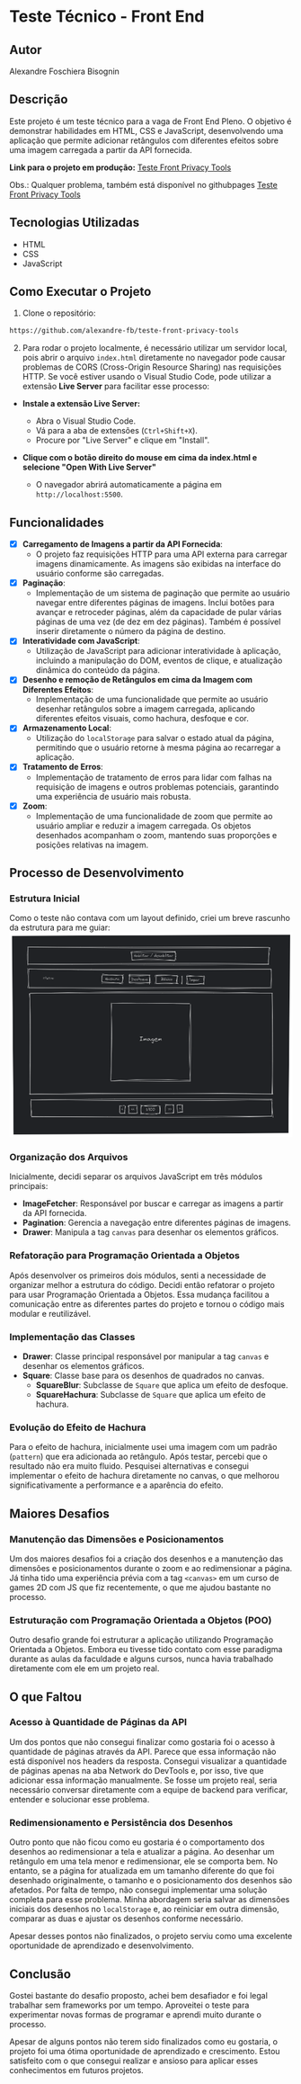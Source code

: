 # Teste Técnico - Front End

## Autor
Alexandre Foschiera Bisognin

## Descrição
Este projeto é um teste técnico para a vaga de Front End Pleno. O objetivo é demonstrar habilidades em HTML, CSS e JavaScript, desenvolvendo uma aplicação que permite adicionar retângulos com diferentes efeitos sobre uma imagem carregada a partir da API fornecida.

**Link para o projeto em produção:** [Teste Front Privacy Tools](https://alexandrefb.com/teste-frot-privacy-tools/)

Obs.: Qualquer problema, também está disponível no githubpages [Teste Front Privacy Tools](https://alexandre-fb.github.io/teste-front-privacy-tools/)

## Tecnologias Utilizadas
- HTML
- CSS
- JavaScript

## Como Executar o Projeto
1. Clone o repositório:
  ```bash
  https://github.com/alexandre-fb/teste-front-privacy-tools
  ```

2. Para rodar o projeto localmente, é necessário utilizar um servidor local, pois abrir o arquivo `index.html` diretamente no navegador pode causar problemas de CORS (Cross-Origin Resource Sharing) nas requisições HTTP. Se você estiver usando o Visual Studio Code, pode utilizar a extensão **Live Server** para facilitar esse processo:

  - **Instale a extensão Live Server:**
    - Abra o Visual Studio Code.
    - Vá para a aba de extensões (`Ctrl+Shift+X`).
    - Procure por "Live Server" e clique em "Install".

  - **Clique com o botão direito do mouse em cima da index.html e selecione "Open With Live Server"**

    - O navegador abrirá automaticamente a página em `http://localhost:5500`.

## Funcionalidades
- [x] **Carregamento de Imagens a partir da API Fornecida**: 
  - O projeto faz requisições HTTP para uma API externa para carregar imagens dinamicamente. As imagens são exibidas na interface do usuário conforme são carregadas.
- [x] **Paginação**: 
  - Implementação de um sistema de paginação que permite ao usuário navegar entre diferentes páginas de imagens. Inclui botões para avançar e retroceder páginas, além da capacidade de pular várias páginas de uma vez (de dez em dez páginas). Também é possível inserir diretamente o número da página de destino.
- [x] **Interatividade com JavaScript**: 
  - Utilização de JavaScript para adicionar interatividade à aplicação, incluindo a manipulação do DOM, eventos de clique, e atualização dinâmica do conteúdo da página.
- [x] **Desenho e remoção de Retângulos em cima da Imagem com Diferentes Efeitos**: 
  - Implementação de uma funcionalidade que permite ao usuário desenhar retângulos sobre a imagem carregada, aplicando diferentes efeitos visuais, como hachura, desfoque e cor.
- [x] **Armazenamento Local**: 
  - Utilização do `localStorage` para salvar o estado atual da página, permitindo que o usuário retorne à mesma página ao recarregar a aplicação.
- [x] **Tratamento de Erros**: 
  - Implementação de tratamento de erros para lidar com falhas na requisição de imagens e outros problemas potenciais, garantindo uma experiência de usuário mais robusta.
- [x] **Zoom**: 
  - Implementação de uma funcionalidade de zoom que permite ao usuário ampliar e reduzir a imagem carregada. Os objetos desenhados acompanham o zoom, mantendo suas proporções e posições relativas na imagem.

## Processo de Desenvolvimento

### Estrutura Inicial
Como o teste não contava com um layout definido, criei um breve rascunho da estrutura para me guiar:
![Estrutura do Projeto](./images/estrutura.png)

### Organização dos Arquivos
Inicialmente, decidi separar os arquivos JavaScript em três módulos principais:
- **ImageFetcher**: Responsável por buscar e carregar as imagens a partir da API fornecida.
- **Pagination**: Gerencia a navegação entre diferentes páginas de imagens.
- **Drawer**: Manipula a tag `canvas` para desenhar os elementos gráficos.

### Refatoração para Programação Orientada a Objetos
Após desenvolver os primeiros dois módulos, senti a necessidade de organizar melhor a estrutura do código. Decidi então refatorar o projeto para usar Programação Orientada a Objetos. Essa mudança facilitou a comunicação entre as diferentes partes do projeto e tornou o código mais modular e reutilizável.

### Implementação das Classes
- **Drawer**: Classe principal responsável por manipular a tag `canvas` e desenhar os elementos gráficos.
- **Square**: Classe base para os desenhos de quadrados no canvas.
  - **SquareBlur**: Subclasse de `Square` que aplica um efeito de desfoque.
  - **SquareHachura**: Subclasse de `Square` que aplica um efeito de hachura.

### Evolução do Efeito de Hachura
Para o efeito de hachura, inicialmente usei uma imagem com um padrão (`pattern`) que era adicionada ao retângulo. Após testar, percebi que o resultado não era muito fluido. Pesquisei alternativas e consegui implementar o efeito de hachura diretamente no canvas, o que melhorou significativamente a performance e a aparência do efeito.

## Maiores Desafios

### Manutenção das Dimensões e Posicionamentos
Um dos maiores desafios foi a criação dos desenhos e a manutenção das dimensões e posicionamentos durante o zoom e ao redimensionar a página. Já tinha tido uma experiência prévia com a tag `<canvas>` em um curso de games 2D com JS que fiz recentemente, o que me ajudou bastante no processo.

### Estruturação com Programação Orientada a Objetos (POO)
Outro desafio grande foi estruturar a aplicação utilizando Programação Orientada a Objetos. Embora eu tivesse tido contato com esse paradigma durante as aulas da faculdade e alguns cursos, nunca havia trabalhado diretamente com ele em um projeto real. 

## O que Faltou

### Acesso à Quantidade de Páginas da API
Um dos pontos que não consegui finalizar como gostaria foi o acesso à quantidade de páginas através da API. Parece que essa informação não está disponível nos headers da resposta. Consegui visualizar a quantidade de páginas apenas na aba Network do DevTools e, por isso, tive que adicionar essa informação manualmente. Se fosse um projeto real, seria necessário conversar diretamente com a equipe de backend para verificar, entender e solucionar esse problema.

### Redimensionamento e Persistência dos Desenhos
Outro ponto que não ficou como eu gostaria é o comportamento dos desenhos ao redimensionar a tela e atualizar a página. Ao desenhar um retângulo em uma tela menor e redimensionar, ele se comporta bem. No entanto, se a página for atualizada em um tamanho diferente do que foi desenhado originalmente, o tamanho e o posicionamento dos desenhos são afetados. Por falta de tempo, não consegui implementar uma solução completa para esse problema. Minha abordagem seria salvar as dimensões iniciais dos desenhos no `localStorage` e, ao reiniciar em outra dimensão, comparar as duas e ajustar os desenhos conforme necessário.


Apesar desses pontos não finalizados, o projeto serviu como uma excelente oportunidade de aprendizado e desenvolvimento.

## Conclusão
Gostei bastante do desafio proposto, achei bem desafiador e foi legal trabalhar sem frameworks por um tempo. Aproveitei o teste para experimentar novas formas de programar e aprendi muito durante o processo. 

Apesar de alguns pontos não terem sido finalizados como eu gostaria, o projeto foi uma ótima oportunidade de aprendizado e crescimento. Estou satisfeito com o que consegui realizar e ansioso para aplicar esses conhecimentos em futuros projetos.


